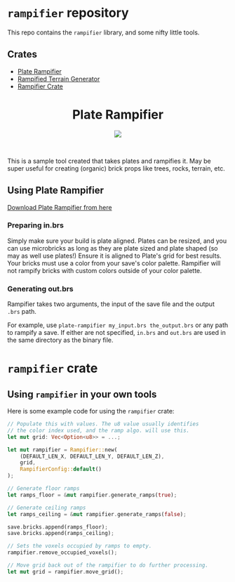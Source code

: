 # `rampifier` repository
This repo contains the `rampifier` library, and some nifty little tools.

## Crates
* [Plate Rampifier](https://github.com/Wrapperup/rampifier/tree/master/plate-rampifier)
* [Rampified Terrain Generator](https://github.com/Wrapperup/rampifier/tree/master/terrain-gen-example)
* [Rampifier Crate](https://github.com/Wrapperup/rampifier/tree/master/rampifier)

<h1 align=center>Plate Rampifier</h1>

<p align=center>
<img src=https://user-images.githubusercontent.com/7478134/148273037-be45d3f8-75d2-4a96-9b5c-eeae76c170ea.png>
</p>
<br>

This is a sample tool created that takes plates and rampifies it. May be super useful for creating (organic) brick props like trees, rocks, terrain, etc.

## Using Plate Rampifier
[Download Plate Rampifier from here](https://github.com/Wrapperup/rampifier/releases)

### Preparing in.brs
Simply make sure your build is plate aligned. Plates can be resized, and you can use microbricks as long as they are plate sized and plate shaped (so may as well use plates!) Ensure it is aligned to Plate's grid for best results. Your bricks must use a color from your save's color palette. Rampifier will not rampify bricks with custom colors outside of your color palette.

### Generating out.brs
Rampifier takes two arguments, the input of the save file and the output `.brs` path. 

For example, use
`plate-rampifier my_input.brs the_output.brs` or any path to rampify a save. If either are not specified, `in.brs` and `out.brs` are used in the same directory as the binary file.


# `rampifier` crate

## Using `rampifier` in your own tools
Here is some example code for using the `rampifier` crate:

```rust
// Populate this with values. The u8 value usually identifies
// the color index used, and the ramp algo. will use this.
let mut grid: Vec<Option<u8>> = ...;

let mut rampifier = Rampifier::new(
    (DEFAULT_LEN_X, DEFAULT_LEN_Y, DEFAULT_LEN_Z),
    grid,
    RampifierConfig::default()
);

// Generate floor ramps
let ramps_floor = &mut rampifier.generate_ramps(true);

// Generate ceiling ramps
let ramps_ceiling = &mut rampifier.generate_ramps(false);

save.bricks.append(ramps_floor);
save.bricks.append(ramps_ceiling);

// Sets the voxels occupied by ramps to empty.
rampifier.remove_occupied_voxels();

// Move grid back out of the rampifier to do further processing.
let mut grid = rampifier.move_grid();
```

